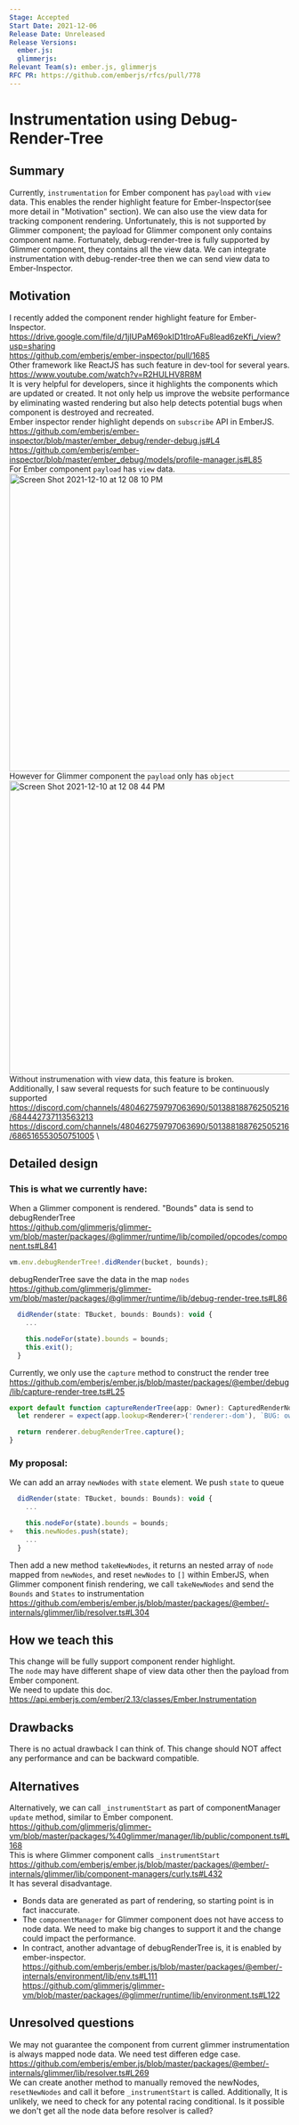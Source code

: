 ```yaml
---
Stage: Accepted
Start Date: 2021-12-06
Release Date: Unreleased
Release Versions:
  ember.js: 
  glimmerjs: 
Relevant Team(s): ember.js, glimmerjs
RFC PR: https://github.com/emberjs/rfcs/pull/778
---
```


<!--- 
Directions for above: 

Stage: Leave as is
Start Date: Fill in with today's date, YYYY-MM-DD
Release Date: Leave as is
Release Versions: Leave as is
Relevant Team(s): Fill this in with the [team(s)](README.md#relevant-teams) to which this RFC applies
RFC PR: Fill this in with the URL for the Proposal RFC PR
-->

# Instrumentation using Debug-Render-Tree

## Summary

Currently, `instrumentation` for Ember component has `payload` with `view` data. This enables the render highlight feature for Ember-Inspector(see more detail in "Motivation" section). We can also use the view data for tracking component rendering. Unfortunately, this is not supported by Glimmer component; the payload for Glimmer component only contains component name. Fortunately, debug-render-tree is fully supported by Glimmer component, they contains all the view data. We can integrate instrumentation with debug-render-tree then we can send view data to Ember-Inspector. 

## Motivation
I recently added the component render highlight feature for Ember-Inspector. \
https://drive.google.com/file/d/1jIUPaM69okID1tlroAFu8lead6zeKfi_/view?usp=sharing \
https://github.com/emberjs/ember-inspector/pull/1685 \
Other framework like ReactJS has such feature in dev-tool for several years. https://www.youtube.com/watch?v=R2HULHV8R8M \
It is very helpful for developers, since it highlights the components which are updated or created. It not only help us improve the website performance by eliminating wasted rendering but also help detects potential bugs when component is destroyed and recreated.  \
Ember inspector render highlight depends on `subscribe` API in EmberJS. \
https://github.com/emberjs/ember-inspector/blob/master/ember_debug/render-debug.js#L4 \
https://github.com/emberjs/ember-inspector/blob/master/ember_debug/models/profile-manager.js#L85 \
For Ember component `payload` has `view` data.\
<img width="535" alt="Screen Shot 2021-12-10 at 12 08 10 PM" src="https://user-images.githubusercontent.com/20895144/145635267-f51389d9-4855-40b3-aaea-ed87b836af03.png"> \
However for Glimmer component the `payload` only has `object` \
<img width="528" alt="Screen Shot 2021-12-10 at 12 08 44 PM" src="https://user-images.githubusercontent.com/20895144/145635320-c8a18bd4-916a-45ce-a6fd-749786ed6d43.png"> \
Without instrumenation with view data, this feature is broken.\
Additionally, I saw several requests for such feature to be continuously supported\
https://discord.com/channels/480462759797063690/501388188762505216/684442737113563213 \
https://discord.com/channels/480462759797063690/501388188762505216/686516553050751005 \

## Detailed design
### This is what we currently have:
When a Glimmer component is rendered. "Bounds" data is send to debugRenderTree \
https://github.com/glimmerjs/glimmer-vm/blob/master/packages/@glimmer/runtime/lib/compiled/opcodes/component.ts#L841
```js
vm.env.debugRenderTree!.didRender(bucket, bounds);
```
debugRenderTree save the data in the map `nodes` \
https://github.com/glimmerjs/glimmer-vm/blob/master/packages/@glimmer/runtime/lib/debug-render-tree.ts#L86
```js
  didRender(state: TBucket, bounds: Bounds): void {
    ...

    this.nodeFor(state).bounds = bounds;
    this.exit();
  }
```
Currently, we only use the `capture` method to construct the render tree \
https://github.com/emberjs/ember.js/blob/master/packages/@ember/debug/lib/capture-render-tree.ts#L25

```js
export default function captureRenderTree(app: Owner): CapturedRenderNode[] {
  let renderer = expect(app.lookup<Renderer>('renderer:-dom'), `BUG: owner is missing renderer`);

  return renderer.debugRenderTree.capture();
}
```

### My proposal:
We can add an array `newNodes` with `state` element. We push `state` to queue

```js
  didRender(state: TBucket, bounds: Bounds): void {
    ...

    this.nodeFor(state).bounds = bounds;
+   this.newNodes.push(state);
    ...
  }
```

Then add a new method `takeNewNodes`, it returns an nested array of `node` mapped from `newNodes`, and reset `newNodes` to `[]` 
within EmberJS, when Glimmer component finish rendering, we call `takeNewNodes` and send the `Bounds` and `States` to instrumentation \
https://github.com/emberjs/ember.js/blob/master/packages/@ember/-internals/glimmer/lib/resolver.ts#L304


## How we teach this

This change will be fully support component render highlight. \
The `node` may have different shape of view data other then the payload from Ember component. \
We need to update this doc. \
https://api.emberjs.com/ember/2.13/classes/Ember.Instrumentation

## Drawbacks

There is no actual drawback I can think of. This change should NOT affect any performance and can be backward compatible.

## Alternatives

Alternatively, we can call `_instrumentStart` as part of componentManager `update` method, similar to Ember component. \
https://github.com/glimmerjs/glimmer-vm/blob/master/packages/%40glimmer/manager/lib/public/component.ts#L168 \
This is where Glimmer component calls `_instrumentStart` \
https://github.com/emberjs/ember.js/blob/master/packages/@ember/-internals/glimmer/lib/component-managers/curly.ts#L432 \
It has several disadvantage.
 - Bonds data are generated as part of rendering, so starting point is in fact inaccurate. 
 - The `componentManager` for Glimmer component does not have access to node data. We need to make big changes to support it and the change could impact the performance.
 - In contract, another advantage of debugRenderTree is, it is enabled by ember-inspector. \
https://github.com/emberjs/ember.js/blob/master/packages/@ember/-internals/environment/lib/env.ts#L111 \
https://github.com/glimmerjs/glimmer-vm/blob/master/packages/@glimmer/runtime/lib/environment.ts#L122

## Unresolved questions

We may not guarantee the component from current glimmer instrumentation is always mapped node data. We need test differen edge case. \
https://github.com/emberjs/ember.js/blob/master/packages/@ember/-internals/glimmer/lib/resolver.ts#L269 \
We can create another method to manually removed the newNodes, `resetNewNodes` and call it before `_instrumentStart` is called.
Additionally, It is unlikely, we need to check for any potental racing conditional. Is it possible we don't get all the node data before resolver is called? 
